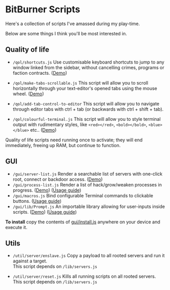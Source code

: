 # BitBurner Scripts

Here's a collection of scripts I've amassed during my play-time.

Below are some things I think you'll be most interested in.

## Quality of life

- `/qol/shortcuts.js` Use customisable keyboard shortcuts to jump to any window linked from the sidebar, without
  cancelling crimes, programs or faction contracts. ([Demo](docs/qol-shortcuts.gif))

- `/qol/make-tabs-scrollable.js` This script will allow you to scroll horizontally through your text-editor's opened
  tabs using the mouse wheel. ([Demo](docs/qol-scroll-tabs.gif))

- `/qol/add-tab-control-to-editor` This script will allow you to navigate through editor tabs with ctrl + tab (or backwards with ctrl + shift + tab).

- `/qol/colourful-terminal.js` This script will allow you to style terminal output with rudimentary styles, like `<red></red>`, `<bold></bold>`, `<blue></blue>` etc.. ([Demo](docs/qol-colour-terminal.gif))

Quality of life scripts need running once to activate; they will end immediately, freeing up RAM, but continue to
function.

## GUI

- `/gui/server-list.js` Render a searchable list of servers with one-click root, connect or backdoor
  access. ([Demo](/docs/server-list.gif))
- `/gui/process-list.js` Render a list of hack/grow/weaken processes in progress. ([Demo](/docs/process-list.gif)) ([Usage guide](/docs/ProcessList.md))
- `/gui/macros.js` Bind configurable Terminal commands to clickable buttons. ([Usage guide](/docs/Macros.md))
- `/gui/lib/Prompt.js` An importable library allowing for user-inputs inside scripts. ([Demo](/docs/user-prompt.gif)) ([Usage guide](/docs/Prompts.md))

**To install** copy the contents of [gui/install.js](gui/install.js) anywhere on your device and execute it. 
## Utils

- `/util/server/enslave.js` Copy a payload to all rooted servers and run it against a target.  
  This script depends on `/lib/servers.js`

- `/util/server/reset.js` Kills all running scripts on all rooted servers.  
  This script depends on `/lib/servers.js`

